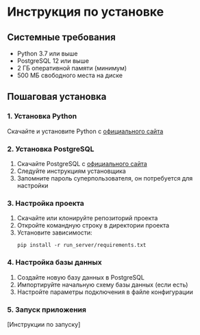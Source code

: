 # Инструкция по установке

## Системные требования
- Python 3.7 или выше
- PostgreSQL 12 или выше
- 2 ГБ оперативной памяти (минимум)
- 500 МБ свободного места на диске

## Пошаговая установка

### 1. Установка Python
Скачайте и установите Python с [официального сайта](https://www.python.org/downloads/)

### 2. Установка PostgreSQL
1. Скачайте PostgreSQL с [официального сайта](https://www.postgresql.org/download/)
2. Следуйте инструкциям установщика
3. Запомните пароль суперпользователя, он потребуется для настройки

### 3. Настройка проекта
1. Скачайте или клонируйте репозиторий проекта
2. Откройте командную строку в директории проекта
3. Установите зависимости:
   ```
   pip install -r run_server/requirements.txt
   ```

### 4. Настройка базы данных
1. Создайте новую базу данных в PostgreSQL
2. Импортируйте начальную схему базы данных (если есть)
3. Настройте параметры подключения в файле конфигурации

### 5. Запуск приложения
[Инструкции по запуску]
